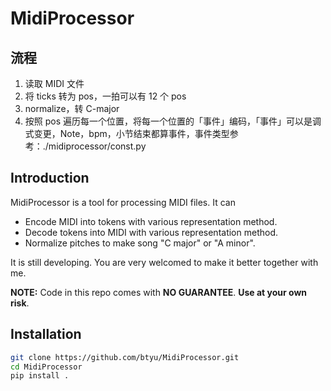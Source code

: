 # MidiProcessor

## 流程

1. 读取 MIDI 文件
2. 将 ticks 转为 pos，一拍可以有 12 个 pos
2. normalize，转 C-major
3. 按照 pos 遍历每一个位置，将每一个位置的「事件」编码，「事件」可以是调式变更，Note，bpm，小节结束都算事件，事件类型参考：./midiprocessor/const.py


## Introduction
MidiProcessor is a tool for processing MIDI files. It can
- Encode MIDI into tokens with various representation method.
- Decode tokens into MIDI with various representation method.
- Normalize pitches to make song "C major" or "A minor".

It is still developing. You are very welcomed to make it better together with me.

**NOTE:**  Code in this repo comes with **NO GUARANTEE**. **Use at your own risk**.


## Installation

```bash
git clone https://github.com/btyu/MidiProcessor.git
cd MidiProcessor
pip install .
```
